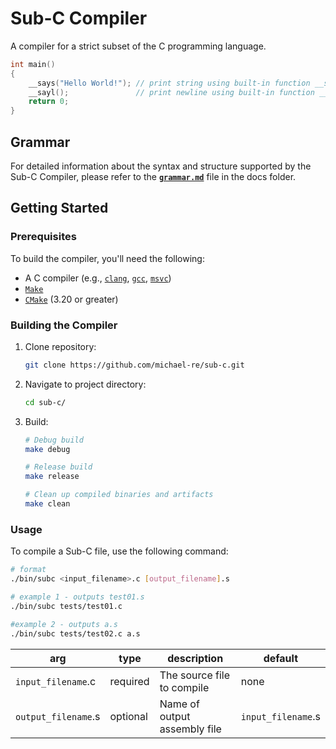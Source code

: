# Sub-C Compiler

A compiler for a strict subset of the C programming language.

```c
int main()
{
    __says("Hello World!"); // print string using built-in function __says
    __sayl();               // print newline using built-in function __sayl
    return 0;
}
```

## Grammar

For detailed information about the syntax and structure supported by the Sub-C
Compiler, please refer to the [**`grammar.md`**](docs/grammar.md) file in the
docs folder.

## Getting Started

### Prerequisites

To build the compiler, you'll need the following:

- A C compiler (e.g., [`clang`](https://clang.llvm.org/), [`gcc`](https://gcc.gnu.org/), [`msvc`](https://visualstudio.microsoft.com/))
- [`Make`](https://www.gnu.org/software/make/)
- [`CMake`](https://cmake.org/) (3.20 or greater)

### Building the Compiler

1. Clone repository:

    ```bash
    git clone https://github.com/michael-re/sub-c.git
    ```

2. Navigate to project directory:

    ```bash
    cd sub-c/
    ```

3. Build:

    ```bash
    # Debug build
    make debug

    # Release build
    make release

    # Clean up compiled binaries and artifacts
    make clean
    ```

### Usage

To compile a Sub-C file, use the following command:

```bash
# format
./bin/subc <input_filename>.c [output_filename].s

# example 1 - outputs test01.s
./bin/subc tests/test01.c

#example 2 - outputs a.s
./bin/subc tests/test02.c a.s
```

|   arg                 |  type       |  description                    | default             |
| --------------------- | ----------- | ------------------------------- | ------------------- |
|  `input_filename`.c   |  required   |  The source file to compile     |  none               |
|  `output_filename`.s  |  optional   |  Name of output assembly file   |  `input_filename`.s |
